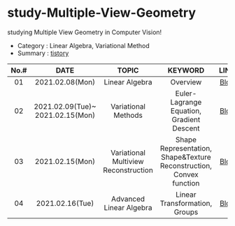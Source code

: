 # study-Multiple-View-Geometry
studying Multiple View Geometry in Computer Vision!
  
- Category : Linear Algebra, Variational Method
- Summary : [tistory](https://hello-francis.tistory.com/category/principles/Multiple%20View%20Geometry)

|No.#|DATE|TOPIC|KEYWORD|LINK|
|:---:|:---:|:---:|:---:|:---:|
|01|2021.02.08(Mon)|Linear Algebra|Overview|[Blog](https://hello-francis.tistory.com/17)|
|02|2021.02.09(Tue)~</br>2021.02.15(Mon)|Variational Methods|Euler-Lagrange Equation, Gradient Descent|[Blog](https://hello-francis.tistory.com/14)|
|03|2021.02.15(Mon)|Variational Multiview Reconstruction|Shape Representation, Shape&Texture Reconstruction, Convex function|[Blog](https://hello-francis.tistory.com/15)|
|04|2021.02.16(Tue)|Advanced Linear Algebra|Linear Transformation, Groups|[Blog](https://hello-francis.tistory.com/16)|
